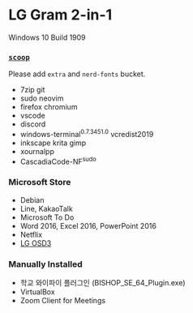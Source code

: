 LG Gram 2-in-1
========
Windows 10 Build 1909

### [`scoop`](https://scoop.sh)
Please add `extra` and `nerd-fonts` bucket.

- 7zip git
- sudo neovim
- firefox chromium
- vscode
- discord
- windows-terminal<sup>0.7.3451.0</sup> vcredist2019
- inkscape krita gimp
- xournalpp
- CascadiaCode-NF<sup>sudo</sup>

### Microsoft Store
- Debian
- Line, KakaoTalk
- Microsoft To Do
- Word 2016, Excel 2016, PowerPoint 2016
- Netflix
- [LG OSD3](https://www.microsoft.com/store/productId/9MT4DPF2JW9Z)

### Manually Installed
- 학교 와이파이 플러그인 (BISHOP_SE_64_Plugin.exe)
- VirtualBox
- Zoom Client for Meetings
